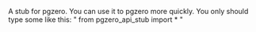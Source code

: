 A stub for pgzero.
You can use it to pgzero more quickly.
You only should type some like this:
"
from pgzero_api_stub import *
"